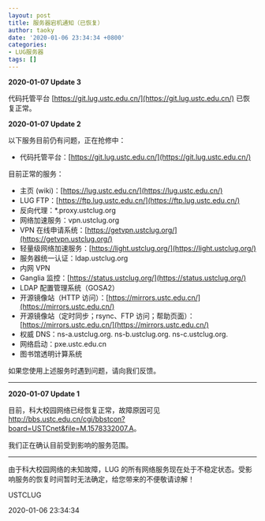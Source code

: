 ```yaml
---
layout: post
title: 服务器宕机通知（已恢复）
author: taoky
date: '2020-01-06 23:34:34 +0800'
categories:
- LUG服务器
tags: []
---
```


**2020-01-07 Update 3**

代码托管平台 [https://git.lug.ustc.edu.cn/](https://git.lug.ustc.edu.cn/) 已恢复正常。

**2020-01-07 Update 2**

以下服务目前仍有问题，正在抢修中：

- 代码托管平台：[https://git.lug.ustc.edu.cn/](https://git.lug.ustc.edu.cn/)


目前正常的服务：

- 主页 (wiki)：[https://lug.ustc.edu.cn/](https://lug.ustc.edu.cn/)
- LUG FTP：[https://ftp.lug.ustc.edu.cn/](https://ftp.lug.ustc.edu.cn/)
- 反向代理：*.proxy.ustclug.org
- 网络加速服务：vpn.ustclug.org
- VPN 在线申请系统：[https://getvpn.ustclug.org/](https://getvpn.ustclug.org/)
- 轻量级网络加速服务：[https://light.ustclug.org/](https://light.ustclug.org/)
- 服务器统一认证：ldap.ustclug.org
- 内网 VPN
- Ganglia 监控：[https://status.ustclug.org/](https://status.ustclug.org/)
- LDAP 配置管理系统（GOSA2）
- 开源镜像站（HTTP 访问）：[https://mirrors.ustc.edu.cn/](https://mirrors.ustc.edu.cn/)
- 开源镜像站（定时同步；rsync、FTP 访问；帮助页面）：[https://mirrors.ustc.edu.cn/](https://mirrors.ustc.edu.cn/)
- 权威 DNS：ns-a.ustclug.org. ns-b.ustclug.org. ns-c.ustclug.org.
- 网络启动：pxe.ustc.edu.cn
- 图书馆透明计算系统

如果您使用上述服务时遇到问题，请向我们反馈。

----

**2020-01-07 Update 1**

目前，科大校园网络已经恢复正常，故障原因可见 <http://bbs.ustc.edu.cn/cgi/bbstcon?board=USTCnet&file=M.1578332007.A>。

我们正在确认目前受到影响的服务范围。

----

由于科大校园网络的未知故障，LUG 的所有网络服务现在处于不稳定状态。受影响服务的恢复时间暂时无法确定，给您带来的不便敬请谅解！

USTCLUG

2020-01-06 23:34:34